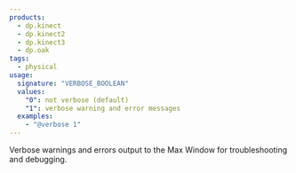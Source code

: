 ```yaml
---
products:
  - dp.kinect
  - dp.kinect2
  - dp.kinect3
  - dp.oak
tags:
  - physical
usage:
  signature: "VERBOSE_BOOLEAN"
  values:
    "0": not verbose (default)
    "1": verbose warning and error messages
  examples:
    - "@verbose 1"
---
```


Verbose warnings and errors output to the Max Window for troubleshooting
and debugging.
